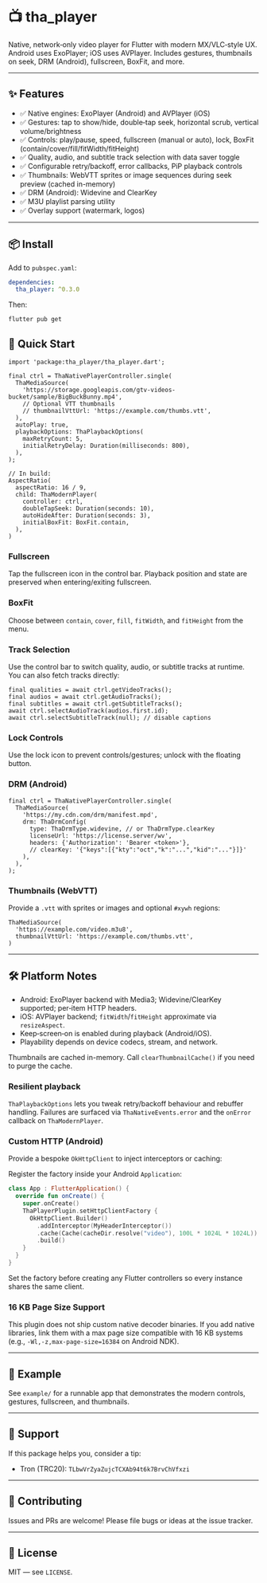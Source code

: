 # 📺 tha_player

Native, network‑only video player for Flutter with modern MX/VLC‑style UX. Android uses ExoPlayer; iOS uses AVPlayer. Includes gestures, thumbnails on seek, DRM (Android), fullscreen, BoxFit, and more.

---

## ✨ Features

- ✅ Native engines: ExoPlayer (Android) and AVPlayer (iOS)
- ✅ Gestures: tap to show/hide, double‑tap seek, horizontal scrub, vertical volume/brightness
- ✅ Controls: play/pause, speed, fullscreen (manual or auto), lock, BoxFit (contain/cover/fill/fitWidth/fitHeight)
- ✅ Quality, audio, and subtitle track selection with data saver toggle
- ✅ Configurable retry/backoff, error callbacks, PiP playback controls
- ✅ Thumbnails: WebVTT sprites or image sequences during seek preview (cached in-memory)
- ✅ DRM (Android): Widevine and ClearKey
- ✅ M3U playlist parsing utility
- ✅ Overlay support (watermark, logos)

---

## 📦 Install

Add to `pubspec.yaml`:

```yaml
dependencies:
  tha_player: ^0.3.0
```

Then:

```
flutter pub get
```

## 🚀 Quick Start

```
import 'package:tha_player/tha_player.dart';

final ctrl = ThaNativePlayerController.single(
  ThaMediaSource(
    'https://storage.googleapis.com/gtv-videos-bucket/sample/BigBuckBunny.mp4',
    // Optional VTT thumbnails
    // thumbnailVttUrl: 'https://example.com/thumbs.vtt',
  ),
  autoPlay: true,
  playbackOptions: ThaPlaybackOptions(
    maxRetryCount: 5,
    initialRetryDelay: Duration(milliseconds: 800),
  ),
);

// In build:
AspectRatio(
  aspectRatio: 16 / 9,
  child: ThaModernPlayer(
    controller: ctrl,
    doubleTapSeek: Duration(seconds: 10),
    autoHideAfter: Duration(seconds: 3),
    initialBoxFit: BoxFit.contain,
  ),
)
```

### Fullscreen
Tap the fullscreen icon in the control bar. Playback position and state are preserved when entering/exiting fullscreen.

### BoxFit
Choose between `contain`, `cover`, `fill`, `fitWidth`, and `fitHeight` from the menu.

### Track Selection
Use the control bar to switch quality, audio, or subtitle tracks at runtime. You can also fetch tracks directly:

```
final qualities = await ctrl.getVideoTracks();
final audios = await ctrl.getAudioTracks();
final subtitles = await ctrl.getSubtitleTracks();
await ctrl.selectAudioTrack(audios.first.id);
await ctrl.selectSubtitleTrack(null); // disable captions
```

### Lock Controls
Use the lock icon to prevent controls/gestures; unlock with the floating button.

### DRM (Android)

```
final ctrl = ThaNativePlayerController.single(
  ThaMediaSource(
    'https://my.cdn.com/drm/manifest.mpd',
    drm: ThaDrmConfig(
      type: ThaDrmType.widevine, // or ThaDrmType.clearKey
      licenseUrl: 'https://license.server/wv',
      headers: {'Authorization': 'Bearer <token>'},
      // clearKey: '{"keys":[{"kty":"oct","k":"...","kid":"..."}]}'
    ),
  ),
);
```

### Thumbnails (WebVTT)
Provide a `.vtt` with sprites or images and optional `#xywh` regions:

```
ThaMediaSource(
  'https://example.com/video.m3u8',
  thumbnailVttUrl: 'https://example.com/thumbs.vtt',
)
```

---

## 🛠 Platform Notes

- Android: ExoPlayer backend with Media3; Widevine/ClearKey supported; per‑item HTTP headers.
- iOS: AVPlayer backend; `fitWidth`/`fitHeight` approximate via `resizeAspect`.
- Keep‑screen‑on is enabled during playback (Android/iOS).
- Playability depends on device codecs, stream, and network.

Thumbnails are cached in-memory. Call `clearThumbnailCache()` if you need to purge the cache.

### Resilient playback

`ThaPlaybackOptions` lets you tweak retry/backoff behaviour and rebuffer handling. Failures are surfaced via `ThaNativeEvents.error` and the `onError` callback on `ThaModernPlayer`.

### Custom HTTP (Android)

Provide a bespoke `OkHttpClient` to inject interceptors or caching:

Register the factory inside your Android `Application`:

```kotlin
class App : FlutterApplication() {
  override fun onCreate() {
    super.onCreate()
    ThaPlayerPlugin.setHttpClientFactory {
      OkHttpClient.Builder()
        .addInterceptor(MyHeaderInterceptor())
        .cache(Cache(cacheDir.resolve("video"), 100L * 1024L * 1024L))
        .build()
    }
  }
}
```

Set the factory before creating any Flutter controllers so every instance shares the same client.

### 16 KB Page Size Support
This plugin does not ship custom native decoder binaries. If you add native libraries, link them with a max page size compatible with 16 KB systems (e.g., `-Wl,-z,max-page-size=16384` on Android NDK).

---

## 🧪 Example

See `example/` for a runnable app that demonstrates the modern controls, gestures, fullscreen, and thumbnails.

---

## 💖 Support

If this package helps you, consider a tip:

- Tron (TRC20): `TLbwVrZyaZujcTCXAb94t6k7BrvChVfxzi`

---

## 📣 Contributing

Issues and PRs are welcome! Please file bugs or ideas at the issue tracker.

---

## 📄 License

MIT — see `LICENSE`.
